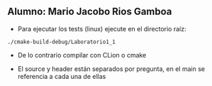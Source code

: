 ## Alumno: Mario Jacobo Rios Gamboa
- Para ejecutar los tests (linux) ejecute en el directorio raíz:

```
./cmake-build-debug/Laboratorio1_1
```
- De lo contrario compilar con CLion o cmake

- El source y header están separados por pregunta, en el main se referencia a cada una de ellas